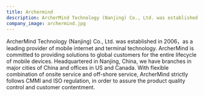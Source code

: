 ```yaml
---
title: Archermind
description: ArcherMind Technology (Nanjing) Co., Ltd. was established in 2006，as a leading provider of mobile internet and terminal technology.
company_image: archermind.jpg
---
```

ArcherMind Technology (Nanjing) Co., Ltd. was established in 2006，as a leading provider of mobile internet and terminal technology. ArcherMind is committed to providing solutions to global customers for the entire lifecycle of mobile devices. Headquartered in Nanjing, China, we have branches in major cities of China and offices in US and Canada. With flexible combination of onsite service and off-shore service, ArcherMind strictly follows CMMI and ISO regulation, in order to assure the product quality control and customer contentment.
